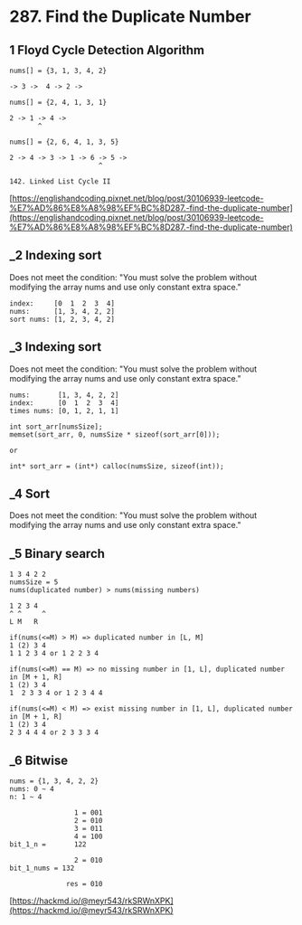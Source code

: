 # 287. Find the Duplicate Number

## 1 Floyd Cycle Detection Algorithm

```
nums[] = {3, 1, 3, 4, 2}

-> 3 ->  4 -> 2 ->

nums[] = {2, 4, 1, 3, 1}

2 -> 1 -> 4 ->
       ^

nums[] = {2, 6, 4, 1, 3, 5}

2 -> 4 -> 3 -> 1 -> 6 -> 5 ->
                      ^

142. Linked List Cycle II
```

[https://englishandcoding.pixnet.net/blog/post/30106939-leetcode-%E7%AD%86%E8%A8%98%EF%BC%8D287.-find-the-duplicate-number](https://englishandcoding.pixnet.net/blog/post/30106939-leetcode-%E7%AD%86%E8%A8%98%EF%BC%8D287.-find-the-duplicate-number)

## _2 Indexing sort
Does not meet the condition: "You must solve the problem without modifying the array nums and use only constant extra space." <br/>

```
index:     [0  1  2  3  4]
nums:      [1, 3, 4, 2, 2]
sort nums: [1, 2, 3, 4, 2]
```

## _3 Indexing sort
Does not meet the condition: "You must solve the problem without modifying the array nums and use only constant extra space." <br/>

```
nums:       [1, 3, 4, 2, 2]
index:      [0  1  2  3  4]
times nums: [0, 1, 2, 1, 1]
```

```
int sort_arr[numsSize];
memset(sort_arr, 0, numsSize * sizeof(sort_arr[0]));

or

int* sort_arr = (int*) calloc(numsSize, sizeof(int));
```

## _4 Sort
Does not meet the condition: "You must solve the problem without modifying the array nums and use only constant extra space." <br/>

## _5 Binary search

```
1 3 4 2 2 
numsSize = 5
nums(duplicated number) > nums(missing numbers)

1 2 3 4
^ ^     ^
L M   R

if(nums(<=M) > M) => duplicated number in [L, M]
1 (2) 3 4
1 1 2 3 4 or 1 2 2 3 4

if(nums(<=M) == M) => no missing number in [1, L], duplicated number in [M + 1, R]
1 (2) 3 4
1  2 3 3 4 or 1 2 3 4 4

if(nums(<=M) < M) => exist missing number in [1, L], duplicated number in [M + 1, R]
1 (2) 3 4
2 3 4 4 4 or 2 3 3 3 4
```

## _6 Bitwise

```
nums = {1, 3, 4, 2, 2}
nums: 0 ~ 4
n: 1 ~ 4

                1 = 001
                2 = 010
                3 = 011
                4 = 100
bit_1_n =       122

                2 = 010
bit_1_nums = 132 

              res = 010
```

[https://hackmd.io/@meyr543/rkSRWnXPK](https://hackmd.io/@meyr543/rkSRWnXPK)
